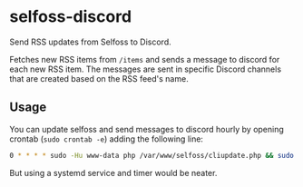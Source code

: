 # selfoss-discord

Send RSS updates from Selfoss to Discord.

Fetches new RSS items from `/items` and sends a message to discord for each new RSS item. The messages are sent in specific Discord channels that are created based on the RSS feed's name.

## Usage
You can update selfoss and send messages to discord hourly by opening crontab (`sudo crontab -e`) adding the following line:
```bash
0 * * * * sudo -Hu www-data php /var/www/selfoss/cliupdate.php && sudo -Hu <username> python3 /path/to/selfoss.py https://selfoss.domain.com /path/to/last-update
```

But using a systemd service and timer would be neater.
